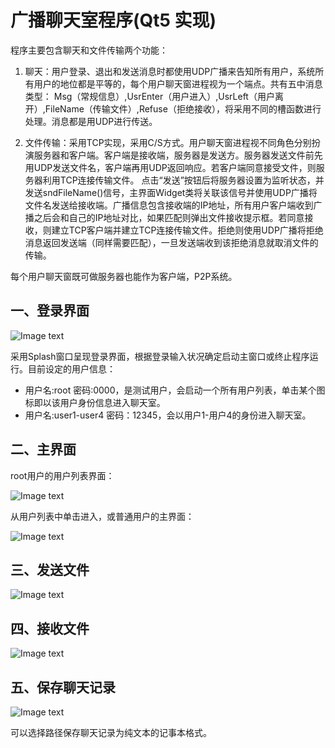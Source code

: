 # 广播聊天室程序(Qt5 实现)

程序主要包含聊天和文件传输两个功能：

1. 聊天：用户登录、退出和发送消息时都使用UDP广播来告知所有用户，系统所有用户的地位都是平等的，每个用户聊天窗进程视为一个端点。共有五中消息类型： Msg（常规信息）,UsrEnter（用户进入）,UsrLeft（用户离开）,FileName（传输文件）,Refuse（拒绝接收），将采用不同的槽函数进行处理。消息都是用UDP进行传送。

2. 文件传输：采用TCP实现，采用C/S方式。用户聊天窗进程视不同角色分别扮演服务器和客户端。客户端是接收端，服务器是发送方。服务器发送文件前先用UDP发送文件名，客户端再用UDP返回响应。若客户端同意接受文件，则服务器利用TCP连接传输文件。
点击“发送”按钮后将服务器设置为监听状态，并发送sndFileName()信号，主界面Widget类将关联该信号并使用UDP广播将文件名发送给接收端。广播信息包含接收端的IP地址，所有用户客户端收到广播之后会和自己的IP地址对比，如果匹配则弹出文件接收提示框。若同意接收，则建立TCP客户端并建立TCP连接传输文件。拒绝则使用UDP广播将拒绝消息返回发送端（同样需要匹配），一旦发送端收到该拒绝消息就取消文件的传输。

每个用户聊天窗既可做服务器也能作为客户端，P2P系统。

## 一、登录界面

![Image text](https://raw.githubusercontent.com/Taurus-Chao/ChatRoom_Qt5/master/imgstorage/login.png)

采用Splash窗口呈现登录界面，根据登录输入状况确定启动主窗口或终止程序运行。目前设定的用户信息：
* 用户名:root 密码:0000，是测试用户，会启动一个所有用户列表，单击某个图标即以该用户身份信息进入聊天室。
* 用户名:user1-user4 密码：12345，会以用户1-用户4的身份进入聊天室。

## 二、主界面

root用户的用户列表界面：

![Image text](https://raw.githubusercontent.com/Taurus-Chao/ChatRoom_Qt5/master/imgstorage/rootWidget.png)

从用户列表中单击进入，或普通用户的主界面：

![Image text](https://raw.githubusercontent.com/Taurus-Chao/ChatRoom_Qt5/master/imgstorage/Widget.png)

## 三、发送文件

![Image text](https://raw.githubusercontent.com/Taurus-Chao/ChatRoom_Qt5/master/imgstorage/send.png)

## 四、接收文件

![Image text](https://raw.githubusercontent.com/Taurus-Chao/ChatRoom_Qt5/master/imgstorage/receive1.png)

## 五、保存聊天记录

![Image text](https://raw.githubusercontent.com/Taurus-Chao/ChatRoom_Qt5/master/imgstorage/Widget2.png)

可以选择路径保存聊天记录为纯文本的记事本格式。

